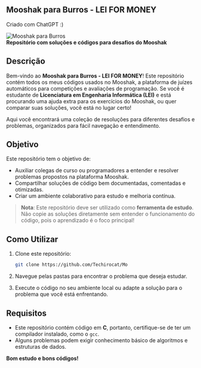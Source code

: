 ## Mooshak para Burros - LEI FOR MONEY

Criado com ChatGPT :)

![Mooshak para Burros](https://img.shields.io/badge/Mooshak-Burros-green)  
**Repositório com soluções e códigos para desafios do Mooshak**

## Descrição

Bem-vindo ao **Mooshak para Burros - LEI FOR MONEY**! Este repositório contém todos os meus códigos usados no Mooshak, a plataforma de juízes automáticos para competições e avaliações de programação. Se você é estudante de **Licenciatura em Engenharia Informática (LEI)** e está procurando uma ajuda extra para os exercícios do Mooshak, ou quer comparar suas soluções, você está no lugar certo!

Aqui você encontrará uma coleção de resoluções para diferentes desafios e problemas, organizados para fácil navegação e entendimento.

## Objetivo

Este repositório tem o objetivo de:
- Auxiliar colegas de curso ou programadores a entender e resolver problemas propostos na plataforma Mooshak.
- Compartilhar soluções de código bem documentadas, comentadas e otimizadas.
- Criar um ambiente colaborativo para estudo e melhoria contínua.

> **Nota**: Este repositório deve ser utilizado como **ferramenta de estudo**. Não copie as soluções diretamente sem entender o funcionamento do código, pois o aprendizado é o foco principal!


## Como Utilizar

1. Clone este repositório:
   ```bash
   git clone https://github.com/Techirocat/Mo
   ```

2. Navegue pelas pastas para encontrar o problema que deseja estudar.

3. Execute o código no seu ambiente local ou adapte a solução para o problema que você está enfrentando.

## Requisitos

- Este repositório contém código em **C**, portanto, certifique-se de ter um compilador instalado, como o `gcc`.
- Alguns problemas podem exigir conhecimento básico de algoritmos e estruturas de dados.

**Bom estudo e bons códigos!**

